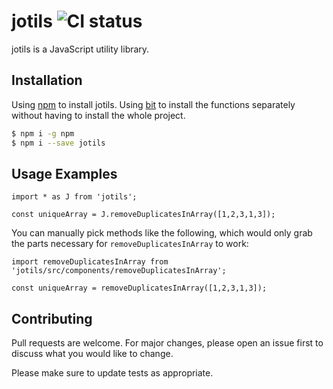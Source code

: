 # jotils ![CI status](https://img.shields.io/badge/build-passing-brightgreen.svg)

jotils is a JavaScript utility library.

## Installation

Using [npm](https://www.npmjs.com/package/jotils) to install jotils.
Using [bit](https://bitsrc.io/joshk/jotils) to install the functions separately without having to install the whole project.

```bash
$ npm i -g npm
$ npm i --save jotils
```

## Usage Examples

```react
import * as J from 'jotils';

const uniqueArray = J.removeDuplicatesInArray([1,2,3,1,3]);
```
You can manually pick methods like the following, which would only grab the parts necessary for `removeDuplicatesInArray` to work:
```react
import removeDuplicatesInArray from 'jotils/src/components/removeDuplicatesInArray';

const uniqueArray = removeDuplicatesInArray([1,2,3,1,3]);
```

## Contributing
Pull requests are welcome. For major changes, please open an issue first to discuss what you would like to change.

Please make sure to update tests as appropriate.
